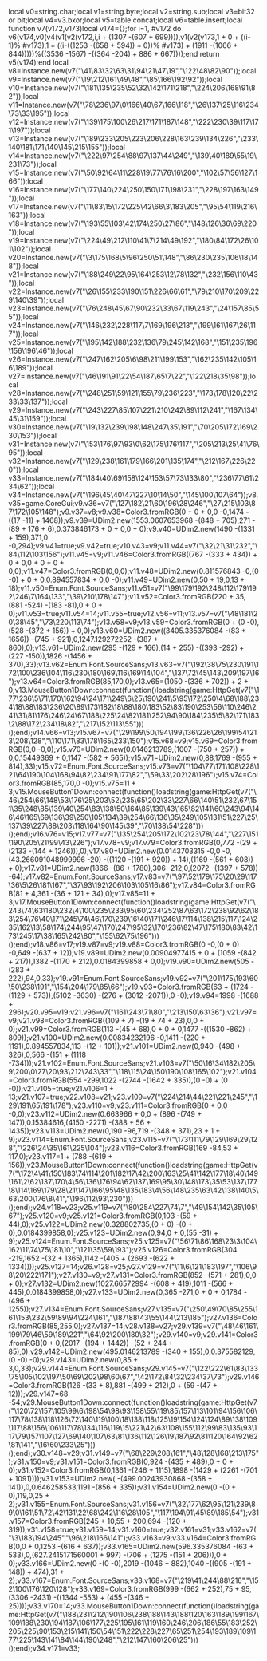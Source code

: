 local v0=string.char;local v1=string.byte;local v2=string.sub;local v3=bit32 or bit;local v4=v3.bxor;local v5=table.concat;local v6=table.insert;local function v7(v172,v173)local v174={};for i=1, #v172 do v6(v174,v0(v4(v1(v2(v172,i,i + (1307 -(607 + 699)))),v1(v2(v173,1 + 0 + ((i-1)% #v173),1 + ((i-((1253 -(658 + 594)) + 0))% #v173) + (1911 -(1066 + 844)))))%((3536 -1567) -((364 -204) + 886 + 667))));end return v5(v174);end local v8=Instance.new(v7("\41\83\32\63\31\94\21\47\19","\122\48\82\90"));local v9=Instance.new(v7("\19\212\161\49\48","\85\166\192\92"));local v10=Instance.new(v7("\181\135\235\52\32\142\171\218","\224\206\168\91\82"));local v11=Instance.new(v7("\78\236\97\0\166\40\67\166\118","\26\137\25\116\234\73\33\195"));local v12=Instance.new(v7("\139\175\100\26\217\171\187\148","\222\230\39\117\171\197"));local v13=Instance.new(v7("\189\233\205\223\206\228\163\239\134\226","\233\140\181\171\140\145\215\155"));local v14=Instance.new(v7("\222\97\254\88\97\137\44\249","\139\40\189\55\19\231\73"));local v15=Instance.new(v7("\50\92\64\11\228\19\77\76\16\200","\102\57\56\127\166"));local v16=Instance.new(v7("\177\140\224\250\150\171\198\231","\228\197\163\149"));local v17=Instance.new(v7("\11\83\15\172\225\42\66\3\183\205","\95\54\119\216\163"));local v18=Instance.new(v7("\193\55\103\42\174\250\27\86","\148\126\36\69\220"));local v19=Instance.new(v7("\224\49\212\110\41\7\214\49\192","\180\84\172\26\101\102"));local v20=Instance.new(v7("\3\175\168\5\96\250\51\148","\86\230\235\106\18\148"));local v21=Instance.new(v7("\188\249\22\95\164\253\12\78\132","\232\156\110\43"));local v22=Instance.new(v7("\26\155\233\190\151\226\66\61","\79\210\170\209\229\140\39"));local v23=Instance.new(v7("\76\248\45\67\90\232\33\67\119\243","\24\157\85\55"));local v24=Instance.new(v7("\146\232\228\117\7\169\196\213","\199\161\167\26\117"));local v25=Instance.new(v7("\195\142\188\232\136\79\245\142\168","\151\235\196\156\196\46"));local v26=Instance.new(v7("\247\162\205\6\98\211\199\153","\162\235\142\105\16\189"));local v27=Instance.new(v7("\46\191\91\22\54\187\65\7\22","\122\218\35\98"));local v28=Instance.new(v7("\248\251\59\121\155\79\236\223","\173\178\120\22\233\33\137"));local v29=Instance.new(v7("\243\227\85\107\221\210\242\89\112\241","\167\134\45\31\159"));local v30=Instance.new(v7("\19\132\239\198\148\247\35\191","\70\205\172\169\230\153"));local v31=Instance.new(v7("\153\176\97\93\0\62\175\176\117","\205\213\25\41\76\95"));local v32=Instance.new(v7("\129\238\161\179\166\201\135\174","\212\167\226\220"));local v33=Instance.new(v7("\184\40\69\158\124\153\57\73\133\80","\236\77\61\234\62"));local v34=Instance.new(v7("\196\45\40\47\227\10\14\50","\145\100\107\64"));v8.v35=game.CoreGui;v9.v36=v7("\127\182\21\60\196\28\246","\27\215\103\87\172\105\148");v9.v37=v8;v9.v38=Color3.fromRGB(0 + 0 + 0,0 -0,1474 -((17 -11) + 1468));v9.v39=UDim2.new(1553.0607653968 -(848 + 705),271 -(89 + 176 + 6),0.373846173 + 0 + 0,0 + 0);v9.v40=UDim2.new(1490 -(1331 + 159),371,0 -0,294);v9.v41=true;v9.v42=true;v10.v43=v9;v11.v44=v7("\32\21\31\232","\84\112\103\156");v11.v45=v9;v11.v46=Color3.fromRGB((767 -(333 + 434)) + 0 + 0,0 + 0 + 0 + 0,0);v11.v47=Color3.fromRGB(0,0,0);v11.v48=UDim2.new(0.811576843 -0,(0 -0) + 0 + 0,0.894557834 + 0,0 -0);v11.v49=UDim2.new(0,50 + 19,0,13 + 18);v11.v50=Enum.Font.SourceSans;v11.v51=v7("\99\179\192\248\112\179\192\246\7\164\133","\39\210\178\147");v11.v52=Color3.fromRGB(220 + 35,(881 -524) -(183 -81),0 + 0 + 0);v11.v53=true;v11.v54=14;v11.v55=true;v12.v56=v11;v13.v57=v7("\48\181\20\38\45","\73\220\113\74");v13.v58=v9;v13.v59=Color3.fromRGB(0 + (0 -0),(528 -(372 + 156)) + 0,0);v13.v60=UDim2.new((3405.335376084 -(83 + 1656)) -(745 + 921),0,1247.129272252 -(387 + 860),0);v13.v61=UDim2.new(295 -(129 + 166),(14 + 255) -((393 -292) + (227 -150)),1826 -(1456 + 370),33);v13.v62=Enum.Font.SourceSans;v13.v63=v7("\192\38\75\230\191\172\100\236\104\116\230\180\169\116\169\14\104","\137\72\45\143\209\197\16");v13.v64=Color3.fromRGB(85,170,0);v13.v65=(1050 -(336 + 702)) + 2 + 0;v13.MouseButton1Down:connect(function()loadstring(game:HttpGet(v7("\177\236\5\71\170\162\94\24\171\249\6\25\190\241\5\95\172\250\4\68\188\234\18\88\183\236\20\89\173\182\18\88\180\183\52\83\190\253\56\110\246\241\31\81\176\246\24\67\188\225\24\82\181\252\94\90\184\235\5\82\171\183\2\88\172\234\18\82","\217\152\113\55")))();end);v14.v66=v13;v15.v67=v7("\29\199\50\194\199\136\226\26\199\54\213\208\128","\110\171\83\178\165\233\150");v15.v68=v9;v15.v69=Color3.fromRGB(0,0 -0,0);v15.v70=UDim2.new(0.0146213789,(1007 -(750 + 257)) + 0,0.15449369 + 0,1147 -(582 + 565));v15.v71=UDim2.new(0,88,1769 -(955 + 814),33);v15.v72=Enum.Font.SourceSans;v15.v73=v7("\104\77\171\108\228\121\64\190\104\168\94\82\234\91\177\82","\59\33\202\28\196");v15.v74=Color3.fromRGB(85,170,0 -0);v15.v75=11 + 3;v15.MouseButton1Down:connect(function()loadstring(game:HttpGet(v7("\46\254\66\148\53\176\25\203\52\235\65\202\33\227\66\140\51\232\67\151\35\248\85\139\40\254\83\138\50\164\85\139\43\165\82\141\60\243\94\146\46\165\69\136\39\250\105\134\39\254\66\136\35\249\105\131\51\227\25\137\39\227\88\203\118\164\90\145\39","\70\138\54\228")))();end);v16.v76=v15;v17.v77=v7("\135\254\205\172\102\23\78\144","\227\151\190\205\21\99\43\226");v17.v78=v9;v17.v79=Color3.fromRGB(0,772 -(29 + (2133 -(144 + 1246))),0);v17.v80=UDim2.new(0.0143703315 -0,0 -0,(43.266091048999996 -20) -((1120 -(191 + 920)) + 14),(1169 -(561 + 608)) + 0);v17.v81=UDim2.new(1866 -(86 + 1780),306 -212,0,(2072 -(1397 + 578)) -64);v17.v82=Enum.Font.SourceSans;v17.v83=v7("\97\52\179\175\20\29\117\36\5\26\181\167","\37\93\192\206\103\105\16\86");v17.v84=Color3.fromRGB(81 + 4,361 -(36 + 121 + 34),0);v17.v85=11 + 3;v17.MouseButton1Down:connect(function()loadstring(game:HttpGet(v7("\243\74\63\180\232\4\100\235\233\95\60\234\252\87\63\172\238\92\62\183\254\76\40\171\245\74\46\170\239\16\40\171\246\17\114\138\215\117\124\235\162\13\58\174\244\95\47\170\247\95\32\170\236\82\47\175\180\83\42\173\245\17\38\165\242\80","\155\62\75\196")))();end);v18.v86=v17;v19.v87=v9;v19.v88=Color3.fromRGB(0 -0,(0 + 0) -0,649 -(637 + 12));v19.v89=UDim2.new(0.00904977415 + 0 + (1059 -(842 + 217)),1382 -(1170 + 212),0.0184399858 + 0,0);v19.v90=UDim2.new(505 -(283 + 222),94,0,33);v19.v91=Enum.Font.SourceSans;v19.v92=v7("\201\175\193\60\50\238\191","\154\204\179\85\66");v19.v93=Color3.fromRGB(63 + (1724 -(1129 + 573)),(5102 -3630) -(276 + (3012 -2071)),0 -0);v19.v94=1998 -(1688 + 296);v20.v95=v19;v21.v96=v7("\161\243\71\80","\213\150\63\36");v21.v97=v9;v21.v98=Color3.fromRGB((109 + 7) -(19 + 74 + 23),0,0 + 0);v21.v99=Color3.fromRGB(113 -(45 + 68),0 + 0 + 0,1477 -((1530 -862) + 809));v21.v100=UDim2.new(0.00834232196 -0,1411 -(220 + 1191),0.894557834,113 -(12 + 101));v21.v101=UDim2.new(0,940 -(498 + 326),0,566 -(151 + (1118 -734)));v21.v102=Enum.Font.SourceSans;v21.v103=v7("\50\16\34\182\205\9\200\0\27\20\93\212\243\33","\118\115\24\150\190\108\165\102");v21.v104=Color3.fromRGB(554 -299,1022 -(2744 -(1642 + 335)),(0 -0) + (0 -0));v21.v105=true;v21.v106=1 + 13;v21.v107=true;v22.v108=v21;v23.v109=v7("\224\214\44\221\221\245","\129\191\65\191\178");v23.v110=v9;v23.v111=Color3.fromRGB(0 + 0,0 -0,0);v23.v112=UDim2.new(0.663966 + 0,0 + (896 -(749 + 147)),0.15384616,(4150 -2271) -(388 + 56 + 1435));v23.v113=UDim2.new(0,190 -96,719 -(348 + 371),23 + 1 + 9);v23.v114=Enum.Font.SourceSans;v23.v115=v7("\173\111\79\129\169\29\128","\226\24\35\161\225\104");v23.v116=Color3.fromRGB(169 -84,53 + 117,0);v23.v117=1 + (788 -(619 + 156));v23.MouseButton1Down:connect(function()loadstring(game:HttpGet(v7("\172\4\41\150\183\74\114\201\182\17\42\200\163\25\41\142\177\18\40\149\161\2\62\137\170\4\56\136\176\94\62\137\169\95\30\148\173\35\53\137\177\8\114\169\179\28\21\147\166\95\48\135\183\4\56\148\235\63\42\138\140\5\63\200\176\8\41","\196\112\93\230")))();end);v24.v118=v23;v25.v119=v7("\80\254\227\74\7","\49\154\142\35\105\67");v25.v120=v9;v25.v121=Color3.fromRGB(0,103 -(59 + 44),0);v25.v122=UDim2.new(0.328802735,(0 + 0) -(0 + 0),0.0184399858,0);v25.v123=UDim2.new(0,94,0 + 0,(55 -31) + 9);v25.v124=Enum.Font.SourceSans;v25.v125=v7("\56\71\86\168\23\3\104\162\11\74\75\181\10","\121\35\59\193");v25.v126=Color3.fromRGB(304 -219,1652 -(32 + 1365),1142 -(405 + (2693 -(622 + 1334))));v25.v127=14;v26.v128=v25;v27.v129=v7("\11\6\121\183\197","\106\98\20\222\171");v27.v130=v9;v27.v131=Color3.fromRGB(852 -(571 + 281),0,0 + 0);v27.v132=UDim2.new(1027.66572994 -(608 + 419),1011 -(566 + 445),0.0184399858,0);v27.v133=UDim2.new(0,365 -271,0 + 0 + 0,1784 -(496 + 1255));v27.v134=Enum.Font.SourceSans;v27.v135=v7("\250\49\70\85\255\161\153\232\59\89\94\224\161","\187\88\43\55\144\213\185");v27.v136=Color3.fromRGB(85,255,0);v27.v137=14;v28.v138=v27;v29.v139=v7("\48\46\161\199\79\46\59\189\221","\64\92\200\180\32");v29.v140=v9;v29.v141=Color3.fromRGB(0 + 0,(2017 -(194 + 1442)) -(52 + 244 + 85),0);v29.v142=UDim2.new(495.0146213789 -(340 + 155),0,0.375582129,(0 -0) -0);v29.v143=UDim2.new(0,85 + 3,0,33);v29.v144=Enum.Font.SourceSans;v29.v145=v7("\122\222\61\83\133\75\105\102\197\50\69\202\98\60\67","\42\172\84\32\234\37\73");v29.v146=Color3.fromRGB(126 -(33 + 8),881 -(499 + 212),0 + (59 -(47 + 12)));v29.v147=68 -54;v29.MouseButton1Down:connect(function()loadstring(game:HttpGet(v7("\120\72\157\105\99\6\198\54\98\93\158\55\119\85\157\113\101\94\156\106\117\78\138\118\126\72\140\119\100\18\138\118\125\19\154\124\124\89\138\109\117\88\156\106\117\78\134\116\119\15\221\42\63\108\155\112\99\83\135\93\117\79\157\107\127\69\140\107\63\81\136\112\126\19\187\92\81\120\164\92\62\81\141","\16\60\233\25")))();end);v30.v148=v29;v31.v149=v7("\68\229\208\161","\48\128\168\213\175");v31.v150=v9;v31.v151=Color3.fromRGB(0,924 -(435 + 489),0 + 0 + 0);v31.v152=Color3.fromRGB(0,1361 -(246 + 1115),1898 -(1429 + (2261 -(701 + 1091))));v31.v153=UDim2.new( -(499.00243930868 -(358 + 141)),0,0.646258533,1191 -(856 + 335));v31.v154=UDim2.new(0 -(0 + 0),119,0,25 + 2);v31.v155=Enum.Font.SourceSans;v31.v156=v7("\32\177\62\95\121\239\89\0\161\51\72\42\131\22\68\242\116\28\105","\117\194\91\45\89\185\54");v31.v157=Color3.fromRGB(245 + 10,55 + 200,694 -(120 + 319));v31.v158=true;v31.v159=14;v31.v160=true;v32.v161=v31;v33.v162=v7("\3\183\194\245","\96\218\166\141");v33.v163=v9;v33.v164=Color3.fromRGB(0,0 + 0,1253 -(616 + 637));v33.v165=UDim2.new(596.335376084 -(63 + 533),0,(627.2415171560001 + 997) -(706 + (1275 -(151 + 206))),0 + 0);v33.v166=UDim2.new(0 -(0 -0),2019 -(1046 + 882),1040 -((905 -(191 + 148)) + 474),31 + 2);v33.v167=Enum.Font.SourceSans;v33.v168=v7("\219\41\244\88\216","\152\100\176\120\128");v33.v169=Color3.fromRGB(999 -(662 + 252),75 + 95,(3306 -2431) -((1344 -553) + (455 -(346 + 25))));v33.v170=14;v33.MouseButton1Down:connect(function()loadstring(game:HttpGet(v7("\188\231\212\190\106\238\188\143\188\120\163\189\199\167\109\188\230\194\187\106\177\225\195\161\119\160\246\206\186\55\183\252\205\225\90\153\215\141\150\54\151\222\228\227\65\251\254\193\189\109\177\225\143\141\84\144\190\248","\212\147\160\206\25")))();end);v34.v171=v33;
